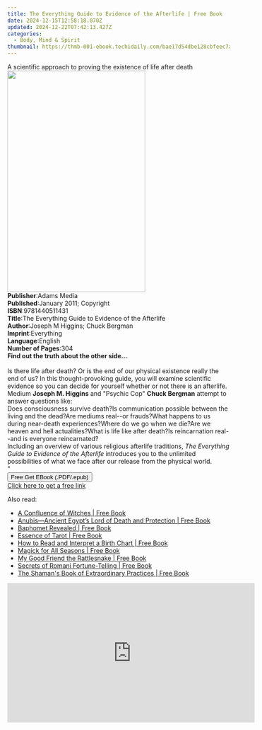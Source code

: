 ```yaml
---
title: The Everything Guide to Evidence of the Afterlife | Free Book
date: 2024-12-15T12:58:18.070Z
updated: 2024-12-22T07:42:13.427Z
categories:
  - Body, Mind & Spirit
thumbnail: https://thmb-001-ebook.techidaily.com/bae17d54dbe128cbfeec7ad2c599c80a6c8cb143951d46e534405b0fc4273791.jpg
---
```

<main id="book-container">
  <div class="flex flex-col">
    <div class="book-brief flex-1 py-6 px-4 sm:p-6 md:py-10 md:px-8">
      <!-- brief-->
      <div class="book-brief-main">
        A scientific approach to proving the existence of life after death
      </div>
    </div>
    <div
      class="book-meta-info flex-1 grid gap-4 col-start-1 col-end-3 row-start-1 sm:mb-6 sm:grid-cols-4 lg:gap-6 lg:col-start-2 lg:row-end-6 lg:row-span-6 lg:mb-0"
    >
      <div
        class="book-meta-info-left place-content-center mt-4 p-4 text-sm leading-6 col-start-2 col-span-2 dark:text-slate-400"
      >
        <img
          class="w-full h-500 object-cover rounded-lg sm:h-255 sm:col-span-2 lg:col-span-full"
          src="https://img-001-ebook.techidaily.com/c64b3d878c610d55055f4b80e455259f88a5b567555d15d56483e034ba39e62c.jpg"
          alt=""
          width="312"
          height="500"
        />
      </div>
      <div
        class="book-meta-info-right mt-2 col-start-1 row-start-2 col-span-3 self-center"
      >
        <!-- meta data  -->
        <div class="flex flex-col px-4 md:px-8">
          <div class="flex-1">
            <strong>Publisher</strong>:<span class="px-2">Adams Media</span>
          </div>
          <div class="flex-1">
            <strong>Published</strong>:<span class="px-2"
              >January 2011; Copyright</span
            >
          </div>
          <div class="flex-1">
            <strong>ISBN</strong>:<span class="px-2">9781440511431</span>
          </div>
          <div class="flex-1">
            <strong>Title</strong>:<span class="px-2"
              >The Everything Guide to Evidence of the Afterlife</span
            >
          </div>
          <div class="flex-1">
            <strong>Author</strong>:<span class="px-2"
              >Joseph M Higgins; Chuck Bergman</span
            >
          </div>
          <div class="flex-1">
            <strong>Imprint</strong>:<span class="px-2">Everything</span>
          </div>
          <div class="flex-1">
            <strong>Language</strong>:<span class="px-2">English</span>
          </div>
          <div class="flex-1">
            <strong>Number of Pages</strong>:<span class="px-2">304</span>
          </div>
        </div>
      </div>
    </div>
    <div class="book-description flex-1 py-6 px-4 sm:p-6 md:py-10 md:px-8">
      <div class="book-description-main">
        <div accordion-content="" id="description">
          <b>Find out the truth about the other side...</b><br /><br />Is there
          life after death? Or is the end of our physical existence really the
          end of us? In this thought-provoking guide, you will examine
          scientific evidence so you can decide for yourself whether or not
          there is an afterlife. Medium <b>Joseph M. Higgins</b> and "Psychic
          Cop" <b>Chuck Bergman</b> attempt to answer questions like:<br />Does
          consciousness survive death?Is communication possible between the
          living and the dead?Are mediums real--or frauds?What happens to us
          during near-death experiences?Where do we go when we die?Are we heaven
          and hell actualities?What is life like after death?Is reincarnation
          real--and is everyone reincarnated?<br />Including an overview of
          various religious afterlife traditions,
          <i>The Everything Guide to Evidence of the Afterlife</i> introduces
          you to the unlimited possibilities of what we face after our release
          from the physical world.<br />"
        </div>
      </div>
    </div>
    <div class="book-excerpts flex-1 py-6 px-4 sm:p-6 md:py-10 md:px-8"></div>
    <div
      class="book-about-author flex-1 py-6 px-4 sm:p-6 md:py-10 md:px-8"
    ></div>
    <div class="book-free-get flex-1 py-6 px-4 sm:p-6 md:py-10 md:px-8">
      <button
        id="btn-free-get"
        class="bg-blue-500 hover:bg-blue-700 text-white font-bold py-2 px-4 rounded"
      >
        Free Get EBook (.PDF/.epub)
      </button>
      <div id="countdown-display" class="px-2 text-lg mt-2"></div>
      <a
        id="free-link"
        class="hidden bg-blue-500 hover:bg-blue-700 text-white font-bold py-2 px-4 rounded"
        href="https://www.ebooks.com/en-us/book/95683970/the-everything-guide-to-evidence-of-the-afterlife/joseph-m-higgins/"
        target="_blank"
        >Click here to get a free link</a
      >
    </div>
    <script>
      let countdownTime = 0;
      let countdownInterval = null;
      document
        .getElementById('btn-free-get')
        .addEventListener('click', startCountdown);
      function startCountdown() {
        countdownTime = new Date().getTime() + 60000 * 3;
        countdownInterval = setInterval(updateCountdown, 1000);
        document.getElementById('btn-free-get').disabled = true;
        document
          .getElementById('btn-free-get')
          .classList.add('bg-gray-500', 'cursor-not-allowed');
      }
      function updateCountdown() {
        let currentTime = new Date().getTime();
        let timeLeft = countdownTime - currentTime;
        let secondsLeft = Math.floor(timeLeft / 1000);
        document.getElementById('countdown-display').innerHTML =
          `Remaining time: ${secondsLeft} seconds.`;
        if (secondsLeft <= 0) {
          clearInterval(countdownInterval);
          document.getElementById('btn-free-get').classList.add('hidden');
          document.getElementById('free-link').classList.remove('hidden');
          document.getElementById('countdown-display').innerHTML = '';
        }
      }
    </script>
  </div>
</main>

<ins class="adsbygoogle"
      style="display:block"
      data-ad-client="ca-pub-7571918770474297"
      data-ad-slot="8358498916"
      data-ad-format="auto"
      data-full-width-responsive="true"></ins>
    

<span class="atpl-alsoreadstyle">Also read:</span>
<div><ul>
<li><a href="https://novels-ebooks.techidaily.com/211239545-9781633413450-a-confluence-of-witches/"><u>A Confluence of Witches | Free Book</u></a></li>
<li><a href="https://novels-ebooks.techidaily.com/211239550--anubisancient-egypts-lord-of-death-and-protection/"><u>Anubis—Ancient Egypt’s Lord of Death and Protection | Free Book</u></a></li>
<li><a href="https://novels-ebooks.techidaily.com/211239544-9781633413443-baphomet-revealed/"><u>Baphomet Revealed | Free Book</u></a></li>
<li><a href="https://novels-ebooks.techidaily.com/211239543--essence-of-tarot/"><u>Essence of Tarot | Free Book</u></a></li>
<li><a href="https://novels-ebooks.techidaily.com/211239549--how-to-read-and-interpret-a-birth-chart/"><u>How to Read and Interpret a Birth Chart | Free Book</u></a></li>
<li><a href="https://novels-ebooks.techidaily.com/211239548--magick-for-all-seasons/"><u>Magick for All Seasons | Free Book</u></a></li>
<li><a href="https://novels-ebooks.techidaily.com/211239551--my-good-friend-the-rattlesnake/"><u>My Good Friend the Rattlesnake | Free Book</u></a></li>
<li><a href="https://novels-ebooks.techidaily.com/211239547-9781633413566-secrets-of-romani-fortune-telling/"><u>Secrets of Romani Fortune-Telling | Free Book</u></a></li>
<li><a href="https://novels-ebooks.techidaily.com/211239552-9781950253548-the-shamans-book-of-extraordinary-practices/"><u>The Shaman's Book of Extraordinary Practices | Free Book</u></a></li>
</ul></div>

<!-- affiliate ads begin -->
<iframe width="560" height="315" src="https://www.youtube.com/embed/OFDHJnZLwTA?si=WThcb2h76AnZDzcQ" title="YouTube video player" frameborder="0" allow="accelerometer; autoplay; clipboard-write; encrypted-media; gyroscope; picture-in-picture; web-share" referrerpolicy="strict-origin-when-cross-origin" allowfullscreen></iframe>
<!-- affiliate ads end -->

